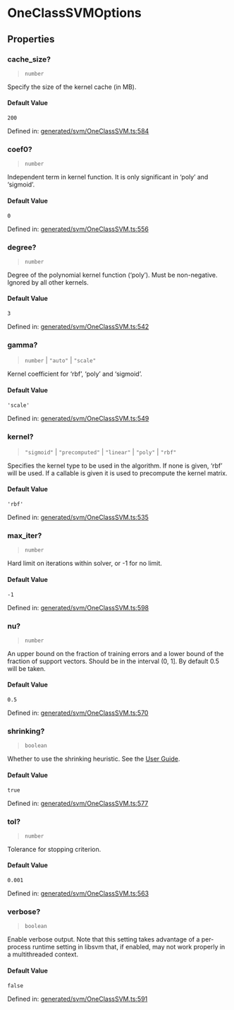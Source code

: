 # OneClassSVMOptions

## Properties

### cache\_size?

> `number`

Specify the size of the kernel cache (in MB).

#### Default Value

`200`

Defined in:  [generated/svm/OneClassSVM.ts:584](https://github.com/transitive-bullshit/scikit-learn-ts/blob/122b3c0/packages/sklearn/src/generated/svm/OneClassSVM.ts#L584)

### coef0?

> `number`

Independent term in kernel function. It is only significant in ‘poly’ and ‘sigmoid’.

#### Default Value

`0`

Defined in:  [generated/svm/OneClassSVM.ts:556](https://github.com/transitive-bullshit/scikit-learn-ts/blob/122b3c0/packages/sklearn/src/generated/svm/OneClassSVM.ts#L556)

### degree?

> `number`

Degree of the polynomial kernel function (‘poly’). Must be non-negative. Ignored by all other kernels.

#### Default Value

`3`

Defined in:  [generated/svm/OneClassSVM.ts:542](https://github.com/transitive-bullshit/scikit-learn-ts/blob/122b3c0/packages/sklearn/src/generated/svm/OneClassSVM.ts#L542)

### gamma?

> `number` \| `"auto"` \| `"scale"`

Kernel coefficient for ‘rbf’, ‘poly’ and ‘sigmoid’.

#### Default Value

`'scale'`

Defined in:  [generated/svm/OneClassSVM.ts:549](https://github.com/transitive-bullshit/scikit-learn-ts/blob/122b3c0/packages/sklearn/src/generated/svm/OneClassSVM.ts#L549)

### kernel?

> `"sigmoid"` \| `"precomputed"` \| `"linear"` \| `"poly"` \| `"rbf"`

Specifies the kernel type to be used in the algorithm. If none is given, ‘rbf’ will be used. If a callable is given it is used to precompute the kernel matrix.

#### Default Value

`'rbf'`

Defined in:  [generated/svm/OneClassSVM.ts:535](https://github.com/transitive-bullshit/scikit-learn-ts/blob/122b3c0/packages/sklearn/src/generated/svm/OneClassSVM.ts#L535)

### max\_iter?

> `number`

Hard limit on iterations within solver, or -1 for no limit.

#### Default Value

`-1`

Defined in:  [generated/svm/OneClassSVM.ts:598](https://github.com/transitive-bullshit/scikit-learn-ts/blob/122b3c0/packages/sklearn/src/generated/svm/OneClassSVM.ts#L598)

### nu?

> `number`

An upper bound on the fraction of training errors and a lower bound of the fraction of support vectors. Should be in the interval (0, 1\]. By default 0.5 will be taken.

#### Default Value

`0.5`

Defined in:  [generated/svm/OneClassSVM.ts:570](https://github.com/transitive-bullshit/scikit-learn-ts/blob/122b3c0/packages/sklearn/src/generated/svm/OneClassSVM.ts#L570)

### shrinking?

> `boolean`

Whether to use the shrinking heuristic. See the [User Guide](../svm.html#shrinking-svm).

#### Default Value

`true`

Defined in:  [generated/svm/OneClassSVM.ts:577](https://github.com/transitive-bullshit/scikit-learn-ts/blob/122b3c0/packages/sklearn/src/generated/svm/OneClassSVM.ts#L577)

### tol?

> `number`

Tolerance for stopping criterion.

#### Default Value

`0.001`

Defined in:  [generated/svm/OneClassSVM.ts:563](https://github.com/transitive-bullshit/scikit-learn-ts/blob/122b3c0/packages/sklearn/src/generated/svm/OneClassSVM.ts#L563)

### verbose?

> `boolean`

Enable verbose output. Note that this setting takes advantage of a per-process runtime setting in libsvm that, if enabled, may not work properly in a multithreaded context.

#### Default Value

`false`

Defined in:  [generated/svm/OneClassSVM.ts:591](https://github.com/transitive-bullshit/scikit-learn-ts/blob/122b3c0/packages/sklearn/src/generated/svm/OneClassSVM.ts#L591)
